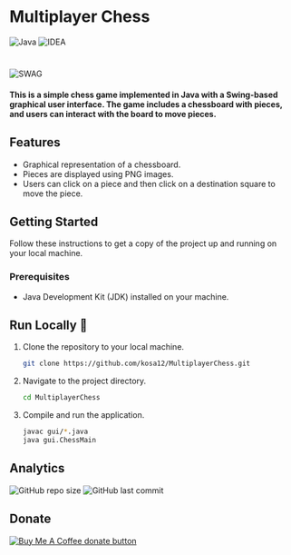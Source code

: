 
# Multiplayer Chess 

![Java](https://img.shields.io/badge/Java-ED8B00?style=for-the-badge&logo=openjdk&logoColor=white)
![IDEA](https://img.shields.io/badge/IntelliJ_IDEA-000000.svg?style=for-the-badge&logo=intellij-idea&logoColor=white)
#
![SWAG](http://ForTheBadge.com/images/badges/built-with-swag.svg)


#### This is a simple chess game implemented in Java with a Swing-based graphical user interface. The game includes a chessboard with pieces, and users can interact with the board to move pieces.



## Features

- Graphical representation of a chessboard.
- Pieces are displayed using PNG images.
- Users can click on a piece and then click on a destination square to move the piece.

## Getting Started

Follow these instructions to get a copy of the project up and running on your local machine.

### Prerequisites

- Java Development Kit (JDK) installed on your machine.

## Run Locally 🥁
1. Clone the repository to your local machine.
   ```bash
   git clone https://github.com/kosa12/MultiplayerChess.git

2. Navigate to the project directory.
    ```bash
    cd MultiplayerChess

3. Compile and run the application.
    ```bash
    javac gui/*.java
    java gui.ChessMain

## Analytics
![GitHub repo size](https://img.shields.io/github/repo-size/kosa12/MultiplayerChess?style=plastic)
![GitHub last commit](https://img.shields.io/github/last-commit/kosa12/MultiplayerChess=red&style=plastic)

## Donate

<span class="badge-buymeacoffee">
<a href="https://ko-fi.com/kosamatyas" title="Donate to this project using Buy Me A Coffee"><img src="https://img.shields.io/badge/buy%20me%20a%20coffee-donate-yellow.svg" alt="Buy Me A Coffee donate button" /></a>
</span>
